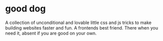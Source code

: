 # good dog

A collection of unconditional and lovable little css and js tricks to make building websites faster and fun. A frontends best friend. There when you need it, absent if you are good on your own.
